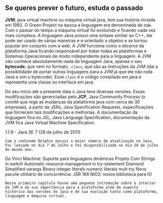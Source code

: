 ## Se queres prever o futuro, estuda o passado


**JVM**, java virtual machine ou máquina virtual java, tem sua história inciada em 1992. O Green Project na época a linguagem era denominada de oak. Com o passar do tempo a máquina virtual foi evoluindo e ficando cada vez mais complexa. A linguagem Java possui uma sintaxe similar ao C++, ele pode ser usado de várias maneiras e é orientado a objetos e se tornou popular em conjunto com a web. A JVM funciona como o alicerce da plataforma Java ficando responsável por tratar todas as plataformas e Sistemas Operacionais de modo independente para a linguagem. A JVM não conhece absolutamente nada da linguagem Java, apenas o seu **bytecode**, que vem no formato `.class`,  que são as instruções da JVM (daí a possibilidade de portar outras linguagens para a JVM já que ele não roda Java e sim o bytecode). Esse `class` é o código compilado em java e representa uma classe ou interface em java. 


Do seu início até a presente data o Java teve diversas versões. Essas modificações são gerenciadas pelo **JCP**, Java Community Process (o comitê que rege as mudanças da plataforma java com cerca de 30 empresas), a partir de JSRs, Java Specification Requests, especificações que fornecem tais modificações e melhorias. A documentação da linguagem fica no JSL, Java Language Specification, documentação da JVM fica Java Virtual Machine Specification.






1.1.9 - Java SE 7 (28 de julho de 2011)

	Com o codinome Dolphin possui o maior número de atualização no Java. Foi lançado no dia 7 de Julho e foi disponibilizado no dia 28 de julho do mesmo ano.

Da Vinci Machine: Suporte para linguagens dinâmicas
Projeto Coin
Strings in switch
Automatic resource management in try-statement
Diamond
Simplified varargs 
Binary integer literals
 numeric literals
mult-try
Novo pacote utilitário de concorrência: JSR 166
NIO2: novos biblioteca para IO


	Nesse primeiro capítulo houve uma pequena introdução sobre o interior da JVM e da sua importância para a plataforma além do aspecto histórico das versões do Java e de sua evolução tanto como plataforma, linguagem e máquina virtual. 